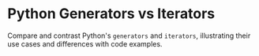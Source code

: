 # Python Generators vs Iterators

Compare and contrast Python's `generators` and `iterators`, illustrating their use cases and differences with code examples.